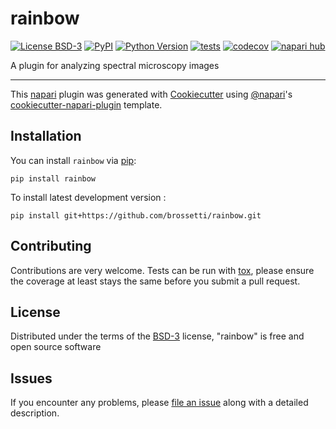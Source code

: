 # rainbow

[![License BSD-3](https://img.shields.io/pypi/l/rainbow.svg?color=green)](https://github.com/brossetti/rainbow/raw/main/LICENSE)
[![PyPI](https://img.shields.io/pypi/v/rainbow.svg?color=green)](https://pypi.org/project/rainbow)
[![Python Version](https://img.shields.io/pypi/pyversions/rainbow.svg?color=green)](https://python.org)
[![tests](https://github.com/brossetti/rainbow/workflows/tests/badge.svg)](https://github.com/brossetti/rainbow/actions)
[![codecov](https://codecov.io/gh/brossetti/rainbow/branch/main/graph/badge.svg)](https://codecov.io/gh/brossetti/rainbow)
[![napari hub](https://img.shields.io/endpoint?url=https://api.napari-hub.org/shields/rainbow)](https://napari-hub.org/plugins/rainbow)

A plugin for analyzing spectral microscopy images

----------------------------------

This [napari] plugin was generated with [Cookiecutter] using [@napari]'s [cookiecutter-napari-plugin] template.

<!--
Don't miss the full getting started guide to set up your new package:
https://github.com/napari/cookiecutter-napari-plugin#getting-started

and review the napari docs for plugin developers:
https://napari.org/plugins/index.html
-->

## Installation

You can install `rainbow` via [pip]:

    pip install rainbow



To install latest development version :

    pip install git+https://github.com/brossetti/rainbow.git


## Contributing

Contributions are very welcome. Tests can be run with [tox], please ensure
the coverage at least stays the same before you submit a pull request.

## License

Distributed under the terms of the [BSD-3] license,
"rainbow" is free and open source software

## Issues

If you encounter any problems, please [file an issue] along with a detailed description.

[napari]: https://github.com/napari/napari
[Cookiecutter]: https://github.com/audreyr/cookiecutter
[@napari]: https://github.com/napari
[MIT]: http://opensource.org/licenses/MIT
[BSD-3]: http://opensource.org/licenses/BSD-3-Clause
[GNU GPL v3.0]: http://www.gnu.org/licenses/gpl-3.0.txt
[GNU LGPL v3.0]: http://www.gnu.org/licenses/lgpl-3.0.txt
[Apache Software License 2.0]: http://www.apache.org/licenses/LICENSE-2.0
[Mozilla Public License 2.0]: https://www.mozilla.org/media/MPL/2.0/index.txt
[cookiecutter-napari-plugin]: https://github.com/napari/cookiecutter-napari-plugin

[file an issue]: https://github.com/brossetti/rainbow/issues

[napari]: https://github.com/napari/napari
[tox]: https://tox.readthedocs.io/en/latest/
[pip]: https://pypi.org/project/pip/
[PyPI]: https://pypi.org/
